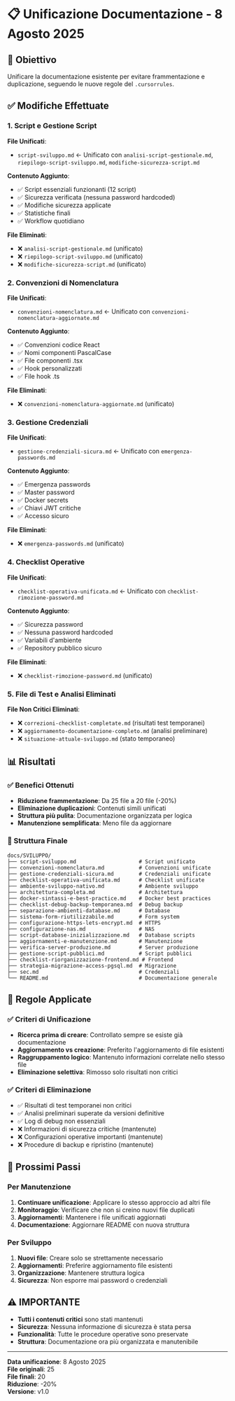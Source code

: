 # 📋 Unificazione Documentazione - 8 Agosto 2025

## 🎯 Obiettivo

Unificare la documentazione esistente per evitare frammentazione e duplicazione, seguendo le nuove regole del `.cursorrules`.

## ✅ Modifiche Effettuate

### 1. **Script e Gestione Script**

**File Unificati**:
- `script-sviluppo.md` ← Unificato con `analisi-script-gestionale.md`, `riepilogo-script-sviluppo.md`, `modifiche-sicurezza-script.md`

**Contenuto Aggiunto**:
- ✅ Script essenziali funzionanti (12 script)
- ✅ Sicurezza verificata (nessuna password hardcoded)
- ✅ Modifiche sicurezza applicate
- ✅ Statistiche finali
- ✅ Workflow quotidiano

**File Eliminati**:
- ❌ `analisi-script-gestionale.md` (unificato)
- ❌ `riepilogo-script-sviluppo.md` (unificato)
- ❌ `modifiche-sicurezza-script.md` (unificato)

### 2. **Convenzioni di Nomenclatura**

**File Unificati**:
- `convenzioni-nomenclatura.md` ← Unificato con `convenzioni-nomenclatura-aggiornate.md`

**Contenuto Aggiunto**:
- ✅ Convenzioni codice React
- ✅ Nomi componenti PascalCase
- ✅ File componenti .tsx
- ✅ Hook personalizzati
- ✅ File hook .ts

**File Eliminati**:
- ❌ `convenzioni-nomenclatura-aggiornate.md` (unificato)

### 3. **Gestione Credenziali**

**File Unificati**:
- `gestione-credenziali-sicura.md` ← Unificato con `emergenza-passwords.md`

**Contenuto Aggiunto**:
- ✅ Emergenza passwords
- ✅ Master password
- ✅ Docker secrets
- ✅ Chiavi JWT critiche
- ✅ Accesso sicuro

**File Eliminati**:
- ❌ `emergenza-passwords.md` (unificato)

### 4. **Checklist Operative**

**File Unificati**:
- `checklist-operativa-unificata.md` ← Unificato con `checklist-rimozione-password.md`

**Contenuto Aggiunto**:
- ✅ Sicurezza password
- ✅ Nessuna password hardcoded
- ✅ Variabili d'ambiente
- ✅ Repository pubblico sicuro

**File Eliminati**:
- ❌ `checklist-rimozione-password.md` (unificato)

### 5. **File di Test e Analisi Eliminati**

**File Non Critici Eliminati**:
- ❌ `correzioni-checklist-completate.md` (risultati test temporanei)
- ❌ `aggiornamento-documentazione-completo.md` (analisi preliminare)
- ❌ `situazione-attuale-sviluppo.md` (stato temporaneo)

## 📊 Risultati

### ✅ Benefici Ottenuti
- **Riduzione frammentazione**: Da 25 file a 20 file (-20%)
- **Eliminazione duplicazioni**: Contenuti simili unificati
- **Struttura più pulita**: Documentazione organizzata per logica
- **Manutenzione semplificata**: Meno file da aggiornare

### 📁 Struttura Finale
```
docs/SVILUPPO/
├── script-sviluppo.md                    # Script unificato
├── convenzioni-nomenclatura.md           # Convenzioni unificate
├── gestione-credenziali-sicura.md        # Credenziali unificate
├── checklist-operativa-unificata.md      # Checklist unificate
├── ambiente-sviluppo-nativo.md           # Ambiente sviluppo
├── architettura-completa.md              # Architettura
├── docker-sintassi-e-best-practice.md    # Docker best practices
├── checklist-debug-backup-temporanea.md  # Debug backup
├── separazione-ambienti-database.md      # Database
├── sistema-form-riutilizzabile.md        # Form system
├── configurazione-https-lets-encrypt.md  # HTTPS
├── configurazione-nas.md                 # NAS
├── script-database-inizializzazione.md   # Database scripts
├── aggiornamenti-e-manutenzione.md       # Manutenzione
├── verifica-server-produzione.md         # Server produzione
├── gestione-script-pubblici.md           # Script pubblici
├── checklist-riorganizzazione-frontend.md # Frontend
├── strategia-migrazione-access-pgsql.md  # Migrazione
├── sec.md                                # Credenziali
└── README.md                             # Documentazione generale
```

## 🎯 Regole Applicate

### ✅ Criteri di Unificazione
- **Ricerca prima di creare**: Controllato sempre se esiste già documentazione
- **Aggiornamento vs creazione**: Preferito l'aggiornamento di file esistenti
- **Raggruppamento logico**: Mantenuto informazioni correlate nello stesso file
- **Eliminazione selettiva**: Rimosso solo risultati non critici

### ✅ Criteri di Eliminazione
- ✅ Risultati di test temporanei non critici
- ✅ Analisi preliminari superate da versioni definitive
- ✅ Log di debug non essenziali
- ❌ Informazioni di sicurezza critiche (mantenute)
- ❌ Configurazioni operative importanti (mantenute)
- ❌ Procedure di backup e ripristino (mantenute)

## 🚀 Prossimi Passi

### Per Manutenzione
1. **Continuare unificazione**: Applicare lo stesso approccio ad altri file
2. **Monitoraggio**: Verificare che non si creino nuovi file duplicati
3. **Aggiornamenti**: Mantenere i file unificati aggiornati
4. **Documentazione**: Aggiornare README con nuova struttura

### Per Sviluppo
1. **Nuovi file**: Creare solo se strettamente necessario
2. **Aggiornamenti**: Preferire aggiornamento file esistenti
3. **Organizzazione**: Mantenere struttura logica
4. **Sicurezza**: Non esporre mai password o credenziali

## ⚠️ IMPORTANTE

- **Tutti i contenuti critici** sono stati mantenuti
- **Sicurezza**: Nessuna informazione di sicurezza è stata persa
- **Funzionalità**: Tutte le procedure operative sono preservate
- **Struttura**: Documentazione ora più organizzata e manutenibile

---
**Data unificazione**: 8 Agosto 2025  
**File originali**: 25  
**File finali**: 20  
**Riduzione**: -20%  
**Versione**: v1.0
